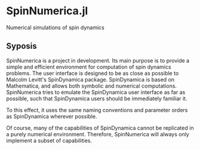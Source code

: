# SpinNumerica.jl
Numerical simulations of spin dynamics 

## Syposis
SpinNumerica is a project in development. Its main purpose is to provide a simple and efficient environment for
computation of spin dynamics problems. The user interface is designed to be as close as possible to Malcolm Levitt's 
SpinDynamica package. SpinDynamica is based on Mathematica, and allows both symbolic and numerical computations.
SpinNumerica tries to emulate the SpinDynamica user interface as far as possible, such that SpinDynamica users should
be immediately familiar it.

To this effect, it uses the same naming conventions and parameter orders as SpinDynamica wherever possible.

Of course, many of the capabilities of SpinDynamica cannot be replicated in a purely numerical environment. Therefore, SpinNumerica
will always only implement a subset of capabilities.
